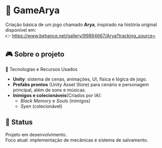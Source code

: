 # 🧿 GameArya
Criação básica de um jogo chamado **Arya**, inspirado na história original disponível em:  
👉 https://www.behance.net/gallery/99894667/Arya?tracking_source=

## 🎮 Sobre o projeto
  🔧 Tecnologias e Recursos Usados
  - **Unity**: sistema de cenas, animações, UI, física e lógica de jogo.
  - **Prefabs prontos** (Unity Asset Store) para cenário e personagem principal, além de sons e músicas.
  - **Inimigos e colecionáveis**(Criados por IA):
    - *Black Memory* e *Souls* (inimigos)
    - *Syen* (colecionável)
      
## 🚧 Status
Projeto em desenvolvimento.  
Foco atual: implementação de mecânicas e sistema de salvamento.
